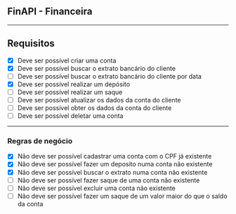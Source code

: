 ## FinAPI - Financeira

---

## Requisitos

- [x] Deve ser possível criar uma conta
- [x] Deve ser possível buscar o extrato bancário do cliente
- [ ] Deve ser possível buscar o extrato bancário do cliente por data
- [x] Deve ser possível realizar um depósito
- [ ] Deve ser possível realizar um saque
- [ ] Deve ser possível atualizar os dados da conta do cliente
- [ ] Deve ser possível obter os dados da conta do cliente
- [ ] Deve ser possível deletar uma conta

---

### Regras de negócio

- [x] Não deve ser possível cadastrar uma conta com o CPF já existente
- [x] Não deve ser possível fazer um deposito numa conta não existente
- [x] Não deve ser possível buscar o extrato numa conta não existente
- [ ] Não deve ser possível fazer saque de uma conta não existente
- [ ] Não deve ser possível excluir uma conta não existente
- [ ] Não deve ser possível fazer um saque de um valor maior do que o saldo da conta
